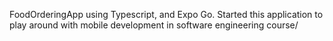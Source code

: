 FoodOrderingApp using Typescript, and Expo Go. Started this application to play around with mobile development in software engineering course/
